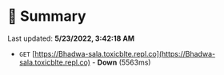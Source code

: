 # 📖 Summary
Last updated: **5/23/2022, 3:42:18 AM**

- `GET` [https://Bhadwa-sala.toxicblte.repl.co](https://Bhadwa-sala.toxicblte.repl.co) - **Down** (5563ms)

